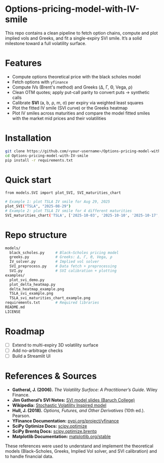 # Options-pricing-model-with-IV-smile
This repo contains a clean pipeline to fetch option chains, compute and plot implied vols and Greeks, and fit a single-expiry SVI smile. It’s a solid milestone toward a full volatility surface.
# Features
- Compute options theoretical price with the black scholes model
- Fetch options with `yfinance`
- Compute IVs (Brent's method) and Greeks (Δ, Γ, Θ, Vega, ρ)
- Clean OTM quotes; apply put-call parity to convert puts → synthetic calls
- Calibrate **SVI** (a, b, ρ, m, σ) per expiry via weighted least squares
- Plot the fitted IV smile (SVI curve) or the Greeks heatmap
- Plot IV smiles across maturities and compare the model fitted smiles with the market mid prices and their volatilities
# Installation
```bash
git clone https://github.com/<your-username>/Options-pricing-model-with-IV-smile.git
cd Options-pricing-model-with-IV-smile
pip install -r requirements.txt
```
# Quick start
```bash
from models.SVI import plot_SVI, SVI_maturities_chart

# Example 1: plot TSLA IV smile for Aug 29, 2025
plot_SVI("TSLA", "2025-08-29")
# Example 2: plot TSLA IV smile for 4 different maturities
SVI_maturities_chart('TSLA', ['2025-10-03', '2025-10-10', '2025-10-17', '2025-10-24'])
```
# Repo structure
```bash
models/
  black_scholes.py     # Black–Scholes pricing model
  greeks.py            # Greeks: Δ, Γ, Θ, Vega, ρ
  IV_solver.py         # Implied vol solver
  SVI_preprocess.py    # Data fetch + preprocessing
  SVI.py               # SVI calibration + plotting
examples/
  plot_svi_demo.py    
  plot_delta_heatmap.py
  delta_heatmap_example.png
  TSLA_svi_example.png
  TSLA_svi_maturities_chart_example.png
requirements.txt       # Required libraries
README.md
LICENSE
```
# Roadmap
- [ ] Extend to multi-expiry 3D volatility surface
- [ ] Add no-arbitrage checks
- [ ] Build a Streamlit UI
# References & Sources
- **Gatheral, J. (2006).** *The Volatility Surface: A Practitioner’s Guide*. Wiley Finance.  
- **Jim Gatheral’s SVI Notes:** [SVI model slides (Baruch College)](https://faculty.baruch.cuny.edu/jgatheral/svi.pdf)  
- **Wikipedia:** [Stochastic Volatility Inspired model](https://en.wikipedia.org/wiki/Stochastic_volatility_inspired_model)  
- **Hull, J. (2018).** *Options, Futures, and Other Derivatives* (10th ed.). Pearson.  
- **YFinance Documentation:** [pypi.org/project/yfinance](https://pypi.org/project/yfinance/)  
- **SciPy Optimize Docs:** [scipy.optimize](https://docs.scipy.org/doc/scipy/reference/optimize.html)
- **SciPy Brentq Docs:** [scipy.optimize.brentq](https://docs.scipy.org/doc/scipy/reference/generated/scipy.optimize.brentq.html)
- **Matplotlib Documentation:** [matplotlib.org/stable](https://matplotlib.org/stable/)  

These references were used to understand and implement the theoretical models (Black–Scholes, Greeks, Implied Vol solver, and SVI calibration) and to handle financial data.

